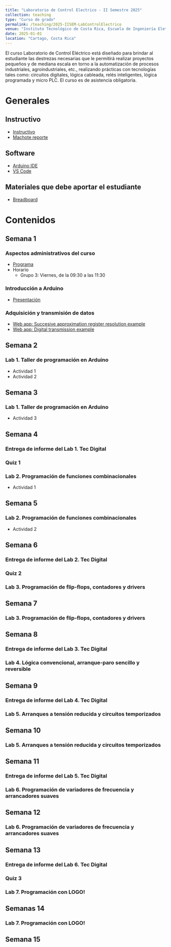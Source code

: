 ```yaml
---
title: "Laboratorio de Control Electrico - II Semestre 2025"
collection: teaching
type: "Curso de grado"
permalink: /teaching/2025-IISEM-LabControlElectrico
venue: "Instituto Tecnológico de Costa Rica, Escuela de Ingeniería Eletromecánica"
date: 2025-01-01
location: "Cartago, Costa Rica"
---
```

El curso Laboratorio de Control Eléctrico está diseñado para brindar al estudiante las destrezas necesarias que le permitirá realizar proyectos pequeños y de mediana escala en torno a la automatización de procesos industriales, agroindustriales, etc., realizando prácticas con tecnologías tales como: circuitos digitales, lógica cableada, relés inteligentes, lógica programada y micro PLC. El curso es de asistencia obligatoria.

# Generales
## Instructivo
* [Instructivo](https://github.com/juanjorojash/lab_control_electrico/blob/main/instructivo/00_instructivo.pdf)
* [Machote reporte](https://github.com/juanjorojash/lab_control_electrico/blob/main/instructivo/reporte.tex)

## Software
* [Arduino IDE](https://www.arduino.cc/en/software)
* [VS Code](https://code.visualstudio.com/download)

## Materiales que debe aportar el estudiante
* [Breadboard](https://www.microjpm.com/products/mb-102-breadboard-830-pts/)

# Contenidos

## Semana 1
### Aspectos administrativos del curso
* [Programa](https://estudianteccr-my.sharepoint.com/:b:/g/personal/prof_juan_rojas_estudiantec_cr/Eb41xze1amRCgrhqhIhoMtABA6y_n7FPPxhSTDiZEun4HA?e=r61bSy)
* Horario 
   * Grupo 3: Viernes, de la 09:30 a las 11:30

### Introducción a Arduino
* [Presentación](https://estudianteccr-my.sharepoint.com/:b:/g/personal/prof_juan_rojas_estudiantec_cr/EW1djwrBCX5GoMHPxsrwHU0B99oVeWfdr1cTUK4KALwAuA?e=eNToxS)
### Adquisición y transmisión de datos
* [Web app: Succesive approximation register resolution example](https://adc-dashboard.streamlit.app/)
* [Web app: Digital transmission example](https://digital-transmission.streamlit.app/)



## Semana 2

### Lab 1. Taller de programación en Arduino
* Actividad 1
* Actividad 2

## Semana 3

### Lab 1. Taller de programación en Arduino
* Actividad 3

## Semana 4

### Entrega de informe del Lab 1. Tec Digital

### Quiz 1

### Lab 2. Programación de funciones combinacionales
* Actividad 1

## Semana 5

### Lab 2. Programación de funciones combinacionales
* Actividad 2

## Semana 6
### Entrega de informe del Lab 2. Tec Digital

### Quiz 2

### Lab 3. Programación de flip-flops, contadores y drivers

## Semana 7

### Lab 3. Programación de flip-flops, contadores y drivers

## Semana 8

### Entrega de informe del Lab 3. Tec Digital

###  Lab 4. Lógica convencional, arranque-paro sencillo y reversible

## Semana 9

### Entrega de informe del Lab 4. Tec Digital

###  Lab 5. Arranques a tensión reducida y circuitos temporizados

## Semana 10

###  Lab 5. Arranques a tensión reducida y circuitos temporizados

## Semana 11
### Entrega de informe del Lab 5. Tec Digital

### Lab 6. Programación de variadores de frecuencia y arrancadores suaves 

## Semana 12

### Lab 6. Programación de variadores de frecuencia y arrancadores suaves 

## Semana 13

### Entrega de informe del Lab 6. Tec Digital

### Quiz 3

### Lab 7. Programación con LOGO! 

## Semanas 14

### Lab 7. Programación con LOGO! 

## Semana 15